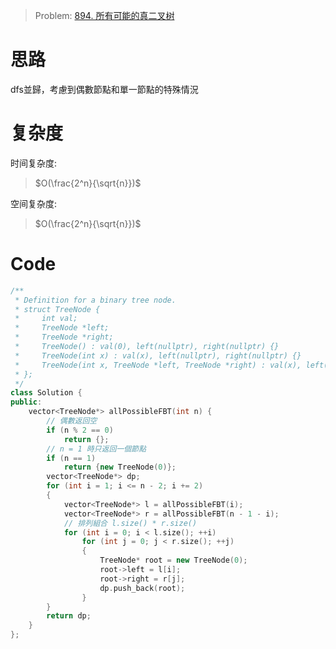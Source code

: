 
> Problem: [894. 所有可能的真二叉树](https://leetcode.cn/problems/all-possible-full-binary-trees/description/)

# 思路

dfs並歸，考慮到偶數節點和單一節點的特殊情況

# 复杂度

时间复杂度:
> $O(\frac{2^n}{\sqrt{n}})$

空间复杂度:
> $O(\frac{2^n}{\sqrt{n}})$

# Code
```C++
/**
 * Definition for a binary tree node.
 * struct TreeNode {
 *     int val;
 *     TreeNode *left;
 *     TreeNode *right;
 *     TreeNode() : val(0), left(nullptr), right(nullptr) {}
 *     TreeNode(int x) : val(x), left(nullptr), right(nullptr) {}
 *     TreeNode(int x, TreeNode *left, TreeNode *right) : val(x), left(left), right(right) {}
 * };
 */
class Solution {
public:
    vector<TreeNode*> allPossibleFBT(int n) {
        // 偶數返回空
        if (n % 2 == 0) 
            return {};
        // n = 1 時只返回一個節點
        if (n == 1) 
            return {new TreeNode(0)};
        vector<TreeNode*> dp;
        for (int i = 1; i <= n - 2; i += 2)
        {
            vector<TreeNode*> l = allPossibleFBT(i);
            vector<TreeNode*> r = allPossibleFBT(n - 1 - i);
            // 排列組合 l.size() * r.size()
            for (int i = 0; i < l.size(); ++i)
                for (int j = 0; j < r.size(); ++j)
                {
                    TreeNode* root = new TreeNode(0);
                    root->left = l[i];
                    root->right = r[j];
                    dp.push_back(root);
                }
        }
        return dp;
    }
};
```
  
